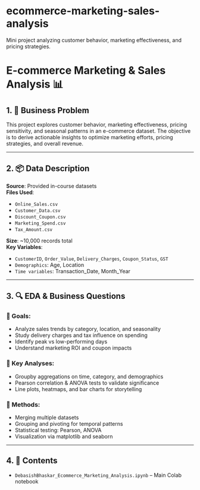 # ecommerce-marketing-sales-analysis
Mini project analyzing customer behavior, marketing effectiveness, and pricing strategies.

# E-commerce Marketing & Sales Analysis 📊

## 1. 📌 Business Problem

This project explores customer behavior, marketing effectiveness, pricing sensitivity, and seasonal patterns in an e-commerce dataset. The objective is to derive actionable insights to optimize marketing efforts, pricing strategies, and overall revenue.

---

## 2. 📦 Data Description

**Source**: Provided in-course datasets  
**Files Used**:
- `Online_Sales.csv`
- `Customer_Data.csv`
- `Discount_Coupon.csv`
- `Marketing_Spend.csv`
- `Tax_Amount.csv`

**Size**: ~10,000 records total  
**Key Variables**:
- `CustomerID`, `Order_Value`, `Delivery_Charges`, `Coupon_Status`, `GST`
- `Demographics`: Age, Location
- `Time variables`: Transaction_Date, Month_Year

---

## 3. 🔍 EDA & Business Questions

### 🎯 Goals:
- Analyze sales trends by category, location, and seasonality
- Study delivery charges and tax influence on spending
- Identify peak vs low-performing days
- Understand marketing ROI and coupon impacts

### 🧠 Key Analyses:
- Groupby aggregations on time, category, and demographics
- Pearson correlation & ANOVA tests to validate significance
- Line plots, heatmaps, and bar charts for storytelling

### 🧮 Methods:
- Merging multiple datasets
- Grouping and pivoting for temporal patterns
- Statistical testing: Pearson, ANOVA
- Visualization via matplotlib and seaborn

---

## 4. 📁 Contents

- `DebasishBhaskar_Ecommerce_Marketing_Analysis.ipynb` – Main Colab notebook


